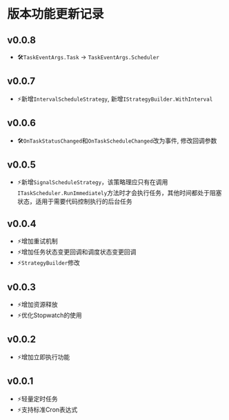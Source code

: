 ﻿# 版本功能更新记录

## v0.0.8
- 🛠`TaskEventArgs.Task` -> `TaskEventArgs.Scheduler`

## v0.0.7
- ⚡️新增`IntervalScheduleStrategy`, 新增`IStrategyBuilder.WithInterval`

## v0.0.6
- 🛠`OnTaskStatusChanged`和`OnTaskScheduleChanged`改为事件, 修改回调参数

## v0.0.5

- ⚡️新增`SignalScheduleStrategy`，该策略理应只有在调用`ITaskScheduler.RunImmediately`方法时才会执行任务，其他时间都处于阻塞状态，适用于需要代码控制执行的后台任务

## v0.0.4

- ⚡️增加重试机制
- ⚡️增加任务状态变更回调和调度状态变更回调
- ⚡️`StrategyBuilder`修改

## v0.0.3

- ⚡️增加资源释放
- ⚡️优化Stopwatch的使用

## v0.0.2

- ⚡️增加立即执行功能

## v0.0.1

- ⚡️轻量定时任务
- ⚡️支持标准Cron表达式


